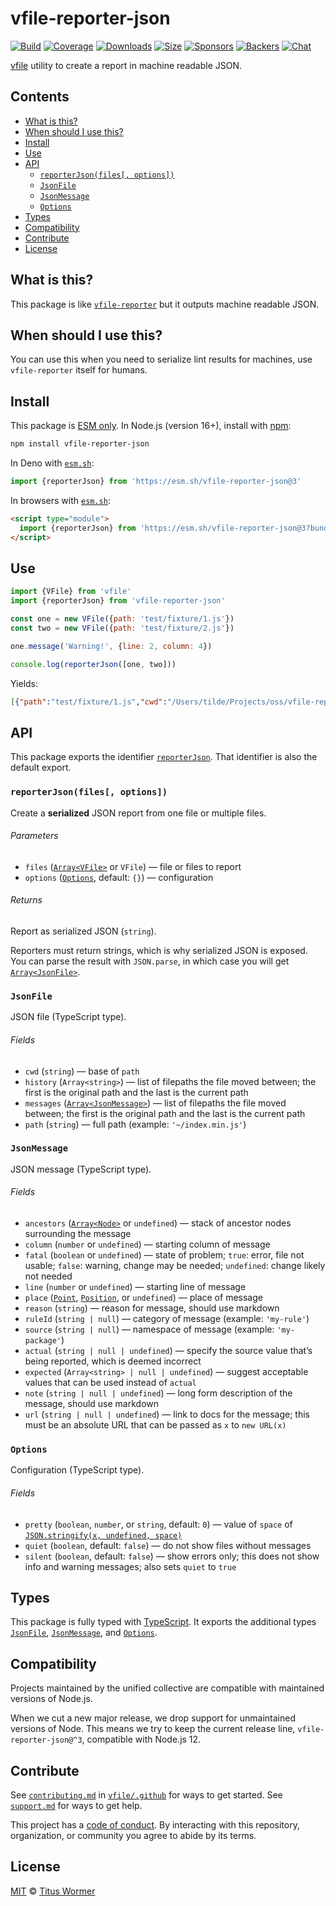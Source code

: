 # vfile-reporter-json

[![Build][build-badge]][build]
[![Coverage][coverage-badge]][coverage]
[![Downloads][downloads-badge]][downloads]
[![Size][size-badge]][size]
[![Sponsors][sponsors-badge]][collective]
[![Backers][backers-badge]][collective]
[![Chat][chat-badge]][chat]

[vfile][] utility to create a report in machine readable JSON.

## Contents

*   [What is this?](#what-is-this)
*   [When should I use this?](#when-should-i-use-this)
*   [Install](#install)
*   [Use](#use)
*   [API](#api)
    *   [`reporterJson(files[, options])`](#reporterjsonfiles-options)
    *   [`JsonFile`](#jsonfile)
    *   [`JsonMessage`](#jsonmessage)
    *   [`Options`](#options)
*   [Types](#types)
*   [Compatibility](#compatibility)
*   [Contribute](#contribute)
*   [License](#license)

## What is this?

This package is like [`vfile-reporter`][vfile-reporter] but it outputs machine
readable JSON.

## When should I use this?

You can use this when you need to serialize lint results for machines, use
`vfile-reporter` itself for humans.

## Install

This package is [ESM only][esm].
In Node.js (version 16+), install with [npm][]:

```sh
npm install vfile-reporter-json
```

In Deno with [`esm.sh`][esmsh]:

```js
import {reporterJson} from 'https://esm.sh/vfile-reporter-json@3'
```

In browsers with [`esm.sh`][esmsh]:

```html
<script type="module">
  import {reporterJson} from 'https://esm.sh/vfile-reporter-json@3?bundle'
</script>
```

## Use

```js
import {VFile} from 'vfile'
import {reporterJson} from 'vfile-reporter-json'

const one = new VFile({path: 'test/fixture/1.js'})
const two = new VFile({path: 'test/fixture/2.js'})

one.message('Warning!', {line: 2, column: 4})

console.log(reporterJson([one, two]))
```

Yields:

```json
[{"path":"test/fixture/1.js","cwd":"/Users/tilde/Projects/oss/vfile-reporter-json","history":["test/fixture/1.js"],"messages":[{"column":4,"fatal":false,"line":2,"place":{"line":2,"column":4},"reason":"Warning!"}]},{"path":"test/fixture/2.js","cwd":"/Users/tilde/Projects/oss/vfile-reporter-json","history":["test/fixture/2.js"],"messages":[]}]
```

## API

This package exports the identifier [`reporterJson`][api-reporter-json].
That identifier is also the default export.

### `reporterJson(files[, options])`

Create a **serialized** JSON report from one file or multiple files.

###### Parameters

*   `files` ([`Array<VFile>`][vfile] or `VFile`)
    — file or files to report
*   `options` ([`Options`][api-options], default: `{}`)
    — configuration

###### Returns

Report as serialized JSON (`string`).

Reporters must return strings, which is why serialized JSON is exposed.
You can parse the result with `JSON.parse`, in which case you will get
[`Array<JsonFile>`][api-json-file].

### `JsonFile`

JSON file (TypeScript type).

###### Fields

*   `cwd` (`string`)
    — base of `path`
*   `history` (`Array<string>`)
    — list of filepaths the file moved between; the first is the original path
    and the last is the current path
*   `messages` ([`Array<JsonMessage>`][api-json-message])
    — list of filepaths the file moved between; the first is the original path
    and the last is the current path
*   `path` (`string`)
    — full path (example: `'~/index.min.js'`)

### `JsonMessage`

JSON message (TypeScript type).

###### Fields

*   `ancestors` ([`Array<Node>`][unist-node] or `undefined`)
    — stack of ancestor nodes surrounding the message
*   `column` (`number` or `undefined`)
    — starting column of message
*   `fatal` (`boolean` or `undefined`)
    — state of problem; `true`: error, file not usable; `false`: warning,
    change may be needed; `undefined`: change likely not needed
*   `line` (`number` or `undefined`)
    — starting line of message
*   `place` ([`Point`][unist-point], [`Position`][unist-position], or
    `undefined`)
    — place of message
*   `reason` (`string`)
    — reason for message, should use markdown
*   `ruleId` (`string | null`)
    — category of message (example: `'my-rule'`)
*   `source` (`string | null`)
    — namespace of message (example: `'my-package'`)
*   `actual` (`string | null | undefined`)
    — specify the source value that’s being reported, which is deemed incorrect
*   `expected` (`Array<string> | null | undefined`)
    — suggest acceptable values that can be used instead of `actual`
*   `note` (`string | null | undefined`)
    — long form description of the message, should use markdown
*   `url` (`string | null | undefined`)
    — link to docs for the message; this must be an absolute URL that can be
    passed as `x` to `new URL(x)`

### `Options`

Configuration (TypeScript type).

###### Fields

*   `pretty` (`boolean`, `number`, or `string`, default: `0`)
    — value of `space` of
    [`JSON.stringify(x, undefined, space)`][json-stringify]
*   `quiet` (`boolean`, default: `false`)
    — do not show files without messages
*   `silent` (`boolean`, default: `false`)
    — show errors only; this does not show info and warning messages; also sets
    `quiet` to `true`

## Types

This package is fully typed with [TypeScript][].
It exports the additional types [`JsonFile`][api-json-file],
[`JsonMessage`][api-json-message], and [`Options`][api-options].

## Compatibility

Projects maintained by the unified collective are compatible with maintained
versions of Node.js.

When we cut a new major release, we drop support for unmaintained versions of
Node.
This means we try to keep the current release line, `vfile-reporter-json@^3`,
compatible with Node.js 12.

## Contribute

See [`contributing.md`][contributing] in [`vfile/.github`][health] for ways to
get started.
See [`support.md`][support] for ways to get help.

This project has a [code of conduct][coc].
By interacting with this repository, organization, or community you agree to
abide by its terms.

## License

[MIT][license] © [Titus Wormer][author]

<!-- Definitions -->

[build-badge]: https://github.com/vfile/vfile-reporter-json/workflows/main/badge.svg

[build]: https://github.com/vfile/vfile-reporter-json/actions

[coverage-badge]: https://img.shields.io/codecov/c/github/vfile/vfile-reporter-json.svg

[coverage]: https://codecov.io/github/vfile/vfile-reporter-json

[downloads-badge]: https://img.shields.io/npm/dm/vfile-reporter-json.svg

[downloads]: https://www.npmjs.com/package/vfile-reporter-json

[size-badge]: https://img.shields.io/badge/dynamic/json?label=minzipped%20size&query=$.size.compressedSize&url=https://deno.bundlejs.com/?q=vfile-reporter-json

[size]: https://bundlejs.com/?q=vfile-reporter-json

[sponsors-badge]: https://opencollective.com/unified/sponsors/badge.svg

[backers-badge]: https://opencollective.com/unified/backers/badge.svg

[collective]: https://opencollective.com/unified

[chat-badge]: https://img.shields.io/badge/chat-discussions-success.svg

[chat]: https://github.com/vfile/vfile/discussions

[npm]: https://docs.npmjs.com/cli/install

[esm]: https://gist.github.com/sindresorhus/a39789f98801d908bbc7ff3ecc99d99c

[esmsh]: https://esm.sh

[typescript]: https://www.typescriptlang.org

[contributing]: https://github.com/vfile/.github/blob/main/contributing.md

[support]: https://github.com/vfile/.github/blob/main/support.md

[health]: https://github.com/vfile/.github

[coc]: https://github.com/vfile/.github/blob/main/code-of-conduct.md

[license]: license

[author]: https://wooorm.com

[unist-node]: https://github.com/syntax-tree/unist#node

[unist-point]: https://github.com/syntax-tree/unist#point

[unist-position]: https://github.com/syntax-tree/unist#position

[vfile]: https://github.com/vfile/vfile

[vfile-reporter]: https://github.com/vfile/vfile-reporter

[json-stringify]: https://developer.mozilla.org/JavaScript/Reference/Global_Objects/JSON/stringify

[api-reporter-json]: #reporterjsonfiles-options

[api-json-file]: #jsonfile

[api-json-message]: #jsonmessage

[api-options]: #options
